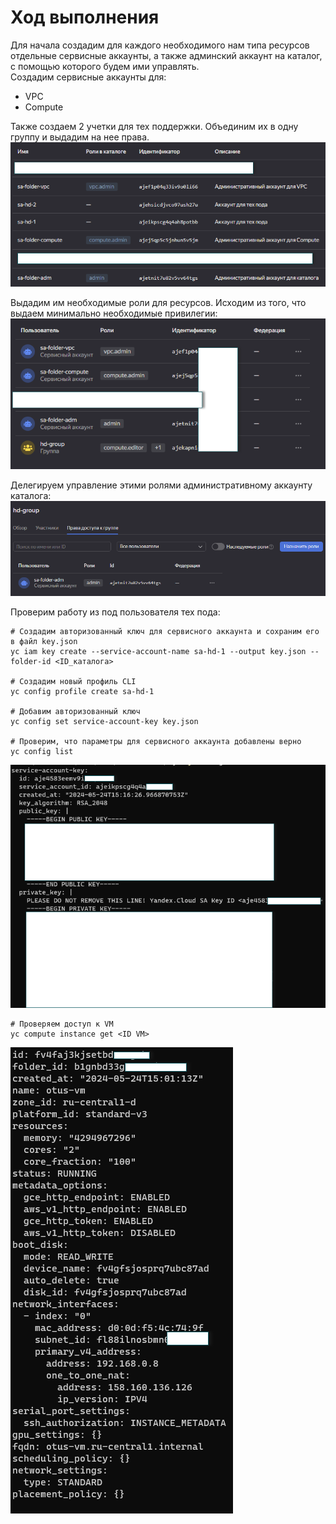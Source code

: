 # Ход выполнения

Для начала создадим для каждого необходимого нам типа ресурсов отдельные сервисные аккаунты, а также админский аккаунт на каталог, с помощью которого будем ими управлять.<br>
Создадим сервисные аккаунты для:
- VPC
- Compute

Также создаем 2 учетки для тех поддержки. Объединим их в одну группу и выдадим на нее права.
![img.png](files/sa.png)

Выдадим им необходимые роли для ресурсов. Исходим из того, что выдаем минимально необходимые привилегии:
![img.png](files/sa-roles.png)

Делегируем управление этими ролями административному аккаунту каталога:<br>
![img.png](files/groud-admin.png)

Проверим работу из под пользователя тех пода:

```
# Создадим авторизованный ключ для сервисного аккаунта и сохраним его в файл key.json
yc iam key create --service-account-name sa-hd-1 --output key.json --folder-id <ID_каталога>

# Создадим новый профиль CLI
yc config profile create sa-hd-1

# Добавим авторизованный ключ
yc config set service-account-key key.json

# Проверим, что параметры для сервисного аккаунта добавлены верно
yc config list
```
![img.png](files/img.png)

```
# Проверяем доступ к VM
yc compute instance get <ID VM>
```
![img.png](files/vm.png)